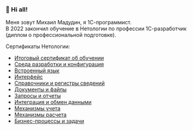 ### 👋 Hi all!  
Меня зовут Михаил Мадудин, я 1С-программист.  
В 2022 закончил обучение в Нетологии по профессии 1С-разработчик (диплом о профессиональной подготовке).  
  
Сертификаты Нетологии:  
- [Итоговый сертификат об обучении](https://github.com/MikeMadudin/MikeMadudin/blob/main/certificate_ONEC_dev_final.pdf)
- [Среда разработки и конфигурация]()
- [Встроенный язык]()
- [Интерфейс]()
- [Справочники и регистры сведений]()
- [Документы и файлы]()
- [Запросы и отчеты]()
- [Интеграция и обмен данными]()
- [Механизмы учета]()
- [Механизмы расчета]()
- [Бизнес-процессы и задачи]()
